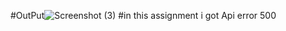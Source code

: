 #OutPut![Screenshot (3)](https://github.com/Munmun786/TaskManager/assets/114413913/8157f8ab-db7e-4785-9148-c270f7004ba1)
#in this assignment i got Api error 500
